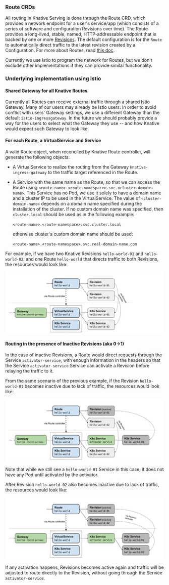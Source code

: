 ### Route CRDs

All routing in Knative Serving is done through the Route CRD, which provides a
network endpoint for a user's service/app (which consists of a series of
software and configuration Revisions over time). The Route provides a
long-lived, stable, named, HTTP-addressable endpoint that is backed by one or
more
[Revisions](https://github.com/knative/serving/blob/master/docs/spec/overview.md#revision).
The default configuration is for the `Route` to automatically direct traffic to
the latest revision created by a Configuration. For more about Routes, read
[this doc](https://github.com/knative/serving/blob/master/docs/spec/overview.md#route).

Currently we use Istio to program the network for Routes, but we don't exclude
other implementations if they can provide similar functionality.

### Underlying implementation using Istio

#### Shared Gateway for all Knative Routes

Currently all Routes can receive external traffic through a shared Istio
Gateway. Many of our users may already be Istio users. In order to avoid
conflict with users' Gateway settings, we use a different Gateway than the
default `istio-ingressgateway`. In the future we should probably provide a way
for the users to select what the Gateway they use -- and how Knative would
expect such Gateway to look like.

#### For each Route, a VirtualService and Service

A valid Route object, when reconciled by Knative Route controller, will generate
the following objects:

- A VirtualService to realize the routing from the Gateway
  `knative-ingress-gateway` to the traffic target referenced in the Route.
- A Service with the same name as the Route, so that we can access the Route
  using `<route-name>.<route-namespace>.svc.<cluster-domain-name>`. This Service has no
  Pod, we use it solely to have a domain name and a cluster IP to be used in the
  VirtualService. The value of `<cluster-domain-name>` depends on a domain name
  specified during the installation of the cluster. If no custom domain name was specified, then
  `cluster.local` should be used as in the following example:
  
  `<route-name>.<route-namespace>.svc.cluster.local`
  
  otherwise cluster's custom domain name should be used:

  `<route-name>.<route-namespace>.svc.real-domain-name.com`

For example, if we have two Knative Revisions `hello-world-01` and
`hello-world-02`, and one Route `hello-world` that directs traffic to both
Revisions, the resources would look like:

![Istio resources generated by a Route are shown in the dotted box](doc/images/active_revisions.svg)

#### Routing in the presence of Inactive Revisions (aka 0→1)

In the case of inactive Revisions, a Route would direct requests through the
Service `activator-service`, with enough information in the headers so that the
Service `activator-service` Service can activate a Revision before relaying the
traffic to it.

From the same scenario of the previous example, if the Revision `hello-world-01`
becomes inactive due to lack of traffic, the resources would look like:

![Revision `hello-world-01` is deactivated](doc/images/inactive_revision.svg)

Note that while we still see a `hello-world-01` Service in this case, it does
not have any Pod until activated by the activator.

After Revision `hello-world-02` also becomes inactive due to lack of traffic,
the resources would look like:

![Both Revisions are deactivated](doc/images/inactive_revisions.svg)

If any activation happens, Revisions becomes active again and traffic will be
adjusted to route directly to the Revision, without going through the Service
`activator-service`.
